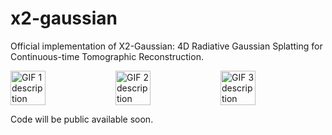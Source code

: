 # x2-gaussian
Official implementation of X2-Gaussian: 4D Radiative Gaussian Splatting for Continuous-time Tomographic Reconstruction.

<div style="display: flex; justify-content: center;">
  <img src="path/to/first.gif" width="33.33%" alt="GIF 1 description">
  <img src="path/to/second.gif" width="33.33%" alt="GIF 2 description">
  <img src="path/to/third.gif" width="33.33%" alt="GIF 3 description">
</div>

Code will be public available soon.
